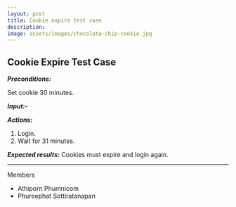 ```yaml
---
layout: post
title: Cookie expire test case
description: 
image: assets/images/chocolate-chip-cookie.jpg
---
```


## Cookie Expire Test Case

***Preconditions:***

Set cookie 30 minutes.

***Input:-***

***Actions:***
1. Login.
2. Wait for 31 minutes.

***Expected results:***
Cookies must expire and login again.

---

Members
- Athiporn Phumnicom
- Phureephat Sottiratanapan
